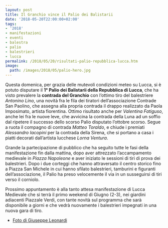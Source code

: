 ```yaml
---
layout: post
title: Il Granchio vince il Palio dei Balistarii
date: '2018-05-20T22:00:00+02:00'
tags:
- '2018'
- manifestazioni
- eventi
- balestra
- palio
- balestrieri
- lucca
permalink: /2018/05/20/risultati-palio-repubblica-lucca.htm
image:
  path: /images/2018/05/palio-hero.jpg
---
```


Questa domenica, per grazia delle mutevoli condizioni meteo su Lucca, si è
potuto disputare il **1° Palio dei Balistarii della Repubblica di Lucca**, che
ha visto prevalere la **contrada del Granchio** con l’ottimo tiro del
balestriere *Antonino Lino*, una novità fra le fila dei tiratori
dell’associazione Contrade San Paolino, che assegna alla propria contrada il
drappo realizzato da Paola Imposimato, artista fiorentina. Ottimo risultato
anche per *Valentina Fatiguso*, anche lei fra le nuove leve, che avvicina la
contrada della Luna ad un soffio dal ripetere il successo dello scorso Palio
disputato l’ottobre scorso. Segue a ruota il compagno di contrada *Matteo
Toraldo*, e chiude i premiati *Alessandro Iacopini* per la contrada della
Sirena, che si portano a casa i piatti decorati dall’artista lucchese *Lorna
Ventura*.

Grande la partecipazione di pubblico che ha seguito tutte le fasi della
manifestazione fin dalla mattina, dopo aver attrezzato l’accampamento medievale
in *Piazza Napoleone* e aver iniziato le sessioni di tiri di prova dei
balestrieri. Dopo i due corteggi che hanno attraversato il centro storico fino a
Piazza San Michele in cui hanno sfilato balestrieri, tamburini e figuranti
dell’associazione, il Palio ha preso velocemente il via in un susseguirsi di
tiri verso il corniolo.

Prossimo appuntamento è alla tanto attesa manifestazione di Lucca Medievale che
si terrà il primo weekend di Giugno (2-3), nei giardini adiacenti Piazzale
Verdi, con tante novità sul programma che sarà disponibile a giorni e che vedrà
nuovamente i balestrieri impegnati in una nuova gara di tiro.

* [Foto di Giuseppe Leonardi](https://flic.kr/s/aHsmc7APiW)
